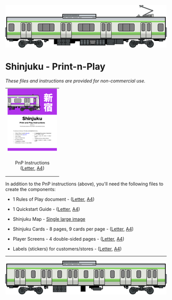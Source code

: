 ![Train Car](../images/train-car.png)

# Shinjuku - Print-n-Play

_These files and instructions are provided for non-commercial use._

| |
| --- |
| <a href="https://garykac.github.io/shinjuku/pnp/shinjuku-pnp/shinjuku-pnp-instr.pdf"><img src="shinjuku-pnp/shinjuku-pnp-instr-tn.png" height="200px"/></a> |
| <p align="center">PnP Instructions<br/>(<a href="https://garykac.github.io/shinjuku/pnp/shinjuku-pnp/shinjuku-pnp-instr.pdf">Letter</a>, <a href="https://garykac.github.io/shinjuku/pnp/shinjuku-pnp/shinjuku-pnp-instr-a4.pdf">A4</a>)</p> |

In addition to the PnP instructions (above), you'll need the following files to create the components:

* 1 Rules of Play document - ([Letter](https://garykac.github.io/shinjuku/docs/shinjuku_rules.pdf), [A4](https://garykac.github.io/shinjuku/docs/shinjuku_rules_a4.pdf))

* 1 Quickstart Guide - ([Letter](https://garykac.github.io/shinjuku/docs/shinjuku_quickstart.pdf), [A4](https://garykac.github.io/shinjuku/docs/shinjuku_quickstart_a4.pdf))

* Shinjuku Map - [Single large image](https://garykac.github.io/shinjuku/pnp/shinjuku-pnp/map-color.jpg)

* Shinjuku Cards - 8 pages, 9 cards per page - ([Letter](https://garykac.github.io/shinjuku/pnp/shinjuku-pnp/cards-color.pdf), [A4](https://garykac.github.io/shinjuku/pnp/shinjuku-pnp/cards-color-a4.pdf))

* Player Screens - 4 double-sided pages - ([Letter](https://garykac.github.io/shinjuku/pnp/shinjuku-pnp/screens.pdf), [A4](https://garykac.github.io/shinjuku/pnp/shinjuku-pnp/screens-a4.pdf))

* Labels (stickers) for customers/stores - ([Letter](https://garykac.github.io/shinjuku/pnp/shinjuku-pnp/stickers.pdf), [A4](https://garykac.github.io/shinjuku/pnp/shinjuku-pnp/stickers-a4.pdf))

<hr/>

![Train Car](../images/train-car-6.png)
